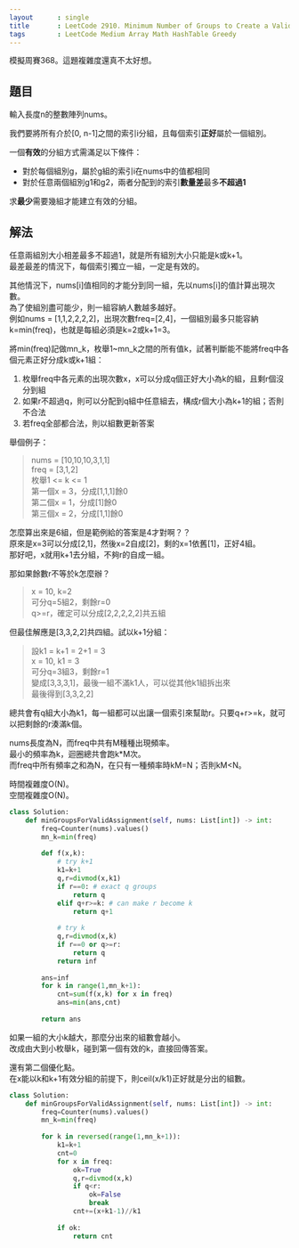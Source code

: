 ```yaml
---
layout      : single
title       : LeetCode 2910. Minimum Number of Groups to Create a Valid Assignment
tags        : LeetCode Medium Array Math HashTable Greedy
---
```

模擬周賽368。這題複雜度還真不太好想。  

## 題目  

輸入長度n的整數陣列nums。  

我們要將所有介於[0, n-1]之間的索引i分組，且每個索引**正好**屬於一個組別。  

一個**有效**的分組方式需滿足以下條件：  

- 對於每個組別g，屬於g組的索引i在nums中的值都相同  
- 對於任意兩個組別g1和g2，兩者分配到的索引**數量差**最多**不超過1**  

求**最少**需要幾組才能建立有效的分組。  

## 解法

任意兩組別大小相差最多不超過1，就是所有組別大小只能是k或k+1。  
最差最差的情況下，每個索引獨立一組，一定是有效的。  

其他情況下，nums[i]值相同的才能分到同一組，先以nums[i]的值計算出現次數。  
為了使組別盡可能少，則一組容納人數越多越好。  
例如nums = [1,1,2,2,2,2]，出現次數freq=[2,4]，一個組別最多只能容納k=min(freq)，也就是每組必須是k=2或k+1=3。  

將min(freq)記做mn_k，枚舉1\~mn_k之間的所有值k，試著判斷能不能將freq中各個元素正好分成k或k+1組：  

1. 枚舉freq中各元素的出現次數x，x可以分成q個正好大小為k的組，且剩r個沒分到組  
2. 如果r不超過q，則可以分配到q組中任意組去，構成r個大小為k+1的組；否則不合法  
3. 若freq全部都合法，則以組數更新答案  

舉個例子：  
> nums = [10,10,10,3,1,1]  
> freq = [3,1,2]  
> 枚舉1 <= k <= 1  
> 第一個x = 3，分成[1,1,1]餘0  
> 第二個x = 1，分成[1]餘0  
> 第三個x = 2，分成[1,1]餘0  

怎麼算出來是6組，但是範例給的答案是4才對啊？？  
原來是x=3可以分成[2,1]，然後x=2自成[2]，剩的x=1依舊[1]，正好4組。  
那好吧，x就用k+1去分組，不夠r的自成一組。  

那如果餘數r不等於k怎麼辦？  
> x = 10, k=2  
> 可分q=5組2，剩餘r=0  
> q>=r，確定可以分成[2,2,2,2,2]共五組  

但最佳解應是[3,3,2,2]共四組。試以k+1分組：  
> 設k1 = k+1 = 2+1 = 3  
> x = 10, k1 = 3  
> 可分q=3組3，剩餘r=1  
> 變成[3,3,3,1]，最後一組不滿k1人，可以從其他k1組拆出來  
> 最後得到[3,3,2,2]  

總共會有q組大小為k1，每一組都可以出讓一個索引來幫助r。只要q+r>=k，就可以把剩餘的r湊滿k個。  

nums長度為N，而freq中共有M種種出現頻率。  
最小的頻率為k，迴圈總共會跑k\*M次。  
而freq中所有頻率之和為N，在只有一種頻率時kM=N；否則kM<N。  

時間複雜度O(N)。  
空間複雜度O(N)。  

```python
class Solution:
    def minGroupsForValidAssignment(self, nums: List[int]) -> int:
        freq=Counter(nums).values()
        mn_k=min(freq)
        
        def f(x,k):
            # try k+1
            k1=k+1
            q,r=divmod(x,k1)
            if r==0: # exact q groups
                return q
            elif q+r>=k: # can make r become k
                return q+1
            
            # try k
            q,r=divmod(x,k)
            if r==0 or q>=r: 
                return q
            return inf 
        
        ans=inf
        for k in range(1,mn_k+1):
            cnt=sum(f(x,k) for x in freq)
            ans=min(ans,cnt)
                
        return ans
```

如果一組的大小k越大，那麼分出來的組數會越小。  
改成由大到小枚舉k，碰到第一個有效的k，直接回傳答案。  

還有第二個優化點。  
在x能以k和k+1有效分組的前提下，則ceil(x/k1)正好就是分出的組數。  

```python
class Solution:
    def minGroupsForValidAssignment(self, nums: List[int]) -> int:
        freq=Counter(nums).values()
        mn_k=min(freq)
        
        for k in reversed(range(1,mn_k+1)):
            k1=k+1
            cnt=0
            for x in freq:
                ok=True
                q,r=divmod(x,k)
                if q<r:
                    ok=False
                    break
                cnt+=(x+k1-1)//k1
                
            if ok:
                return cnt
```
